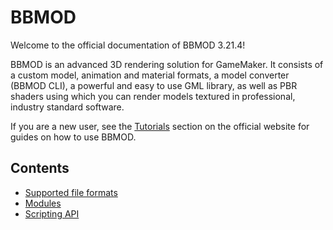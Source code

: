 # BBMOD
Welcome to the official documentation of BBMOD 3.21.4!

BBMOD is an advanced 3D rendering solution for GameMaker. It consists of a
custom model, animation and material formats, a model converter (BBMOD CLI),
a powerful and easy to use GML library, as well as PBR shaders using which you
can render models textured in professional, industry standard software.

If you are a new user, see the [Tutorials](/bbmod/tutorials) section on the
official website for guides on how to use BBMOD.

## Contents
* [Supported file formats](./SupportedFileFormats.html)
* [Modules](./Modules.html)
* [Scripting API](./ScriptingAPI.html)
